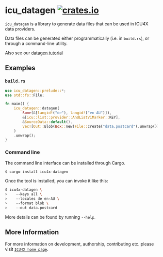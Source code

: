 # icu_datagen [![crates.io](https://img.shields.io/crates/v/icu_datagen)](https://crates.io/crates/icu_datagen)

`icu_datagen` is a library to generate data files that can be used in ICU4X data providers.

Data files can be generated either programmatically (i.e. in `build.rs`), or through a
command-line utility.


Also see our [datagen tutorial](https://github.com/unicode-org/icu4x/blob/main/docs/tutorials/data_management.md)

## Examples

### `build.rs`

```rust
use icu_datagen::prelude::*;
use std::fs::File;

fn main() {
    icu_datagen::datagen(
        Some(&[langid!("de"), langid!("en-AU")]),
        &[icu::list::provider::AndListV1Marker::KEY],
        &SourceData::default(),
        vec![Out::Blob(Box::new(File::create("data.postcard").unwrap()))],
    )
    .unwrap();
}
```

### Command line

The command line interface can be installed through Cargo.

```bash
$ cargo install icu4x-datagen
```

Once the tool is installed, you can invoke it like this:

```bash
$ icu4x-datagen \
>    --keys all \
>    --locales de en-AU \
>    --format blob \
>    --out data.postcard
```
More details can be found by running `--help`.

## More Information

For more information on development, authorship, contributing etc. please visit [`ICU4X home page`](https://github.com/unicode-org/icu4x).
